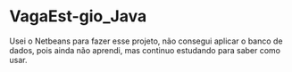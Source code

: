 # VagaEst-gio_Java
Usei o Netbeans para fazer esse projeto, não consegui aplicar o banco de dados, pois ainda não aprendi, mas continuo estudando para saber como usar.
